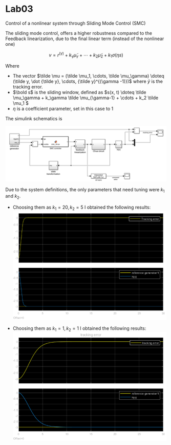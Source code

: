 # Lab03

Control of a nonlinear system through Sliding Mode Control (SMC)

The sliding mode control, offers a higher robustness compared to the Feedback linearization, due to the final linear term (instead of the nonlinear one)

$$v = r^{(\gamma)} + k_\gamma \tilde \mu_\gamma + \cdots + k_2 \tilde \mu_2 + k_1 \sigma(\eta s)$$

Where 
- The vector $\tilde \mu = (\tilde \mu_1, \cdots, \tilde \mu_\gamma) \doteq (\tilde y, \dot {\tilde y}, \cdots, {\tilde y}^{(\gamma -1)})$ where $\tilde y$ is the tracking error.
- $\bold s$ is the sliding window, defined as $s(x, t) \doteq \tilde \mu_\gamma + k_\gamma \tilde \mu_{\gamma-1} + \cdots + k_2 \tilde \mu_1 $
- $\eta$ is a coefficient parameter, set in this case to $1$

The simulink schematics is

![schematics](../images/lab03_schematics.png)

Due to the system definitions, the only parameters that need tuning were $k_1$ and $k_2$.
- Choosing them as $k_1=20, k_2=5$ I obtained the following results:
![](../images/lab03_trackingerror_k1_20_k2_5.png)

- Choosing them as $k_1=1, k_2=1$ I obtained the following results:
![](../images/lab03_trackingerror_k1_1_k2_1.png)